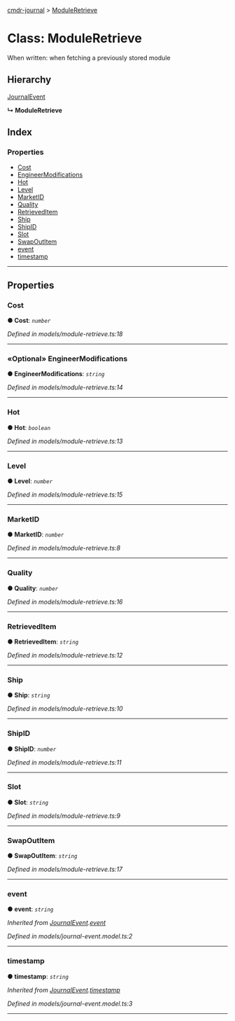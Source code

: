 [cmdr-journal](../README.md) > [ModuleRetrieve](../classes/moduleretrieve.md)



# Class: ModuleRetrieve


When written: when fetching a previously stored module

## Hierarchy


 [JournalEvent](journalevent.md)

**↳ ModuleRetrieve**







## Index

### Properties

* [Cost](moduleretrieve.md#cost)
* [EngineerModifications](moduleretrieve.md#engineermodifications)
* [Hot](moduleretrieve.md#hot)
* [Level](moduleretrieve.md#level)
* [MarketID](moduleretrieve.md#marketid)
* [Quality](moduleretrieve.md#quality)
* [RetrievedItem](moduleretrieve.md#retrieveditem)
* [Ship](moduleretrieve.md#ship)
* [ShipID](moduleretrieve.md#shipid)
* [Slot](moduleretrieve.md#slot)
* [SwapOutItem](moduleretrieve.md#swapoutitem)
* [event](moduleretrieve.md#event)
* [timestamp](moduleretrieve.md#timestamp)



---
## Properties
<a id="cost"></a>

###  Cost

**●  Cost**:  *`number`* 

*Defined in models/module-retrieve.ts:18*





___

<a id="engineermodifications"></a>

### «Optional» EngineerModifications

**●  EngineerModifications**:  *`string`* 

*Defined in models/module-retrieve.ts:14*





___

<a id="hot"></a>

###  Hot

**●  Hot**:  *`boolean`* 

*Defined in models/module-retrieve.ts:13*





___

<a id="level"></a>

###  Level

**●  Level**:  *`number`* 

*Defined in models/module-retrieve.ts:15*





___

<a id="marketid"></a>

###  MarketID

**●  MarketID**:  *`number`* 

*Defined in models/module-retrieve.ts:8*





___

<a id="quality"></a>

###  Quality

**●  Quality**:  *`number`* 

*Defined in models/module-retrieve.ts:16*





___

<a id="retrieveditem"></a>

###  RetrievedItem

**●  RetrievedItem**:  *`string`* 

*Defined in models/module-retrieve.ts:12*





___

<a id="ship"></a>

###  Ship

**●  Ship**:  *`string`* 

*Defined in models/module-retrieve.ts:10*





___

<a id="shipid"></a>

###  ShipID

**●  ShipID**:  *`number`* 

*Defined in models/module-retrieve.ts:11*





___

<a id="slot"></a>

###  Slot

**●  Slot**:  *`string`* 

*Defined in models/module-retrieve.ts:9*





___

<a id="swapoutitem"></a>

###  SwapOutItem

**●  SwapOutItem**:  *`string`* 

*Defined in models/module-retrieve.ts:17*





___

<a id="event"></a>

###  event

**●  event**:  *`string`* 

*Inherited from [JournalEvent](journalevent.md).[event](journalevent.md#event)*

*Defined in models/journal-event.model.ts:2*





___

<a id="timestamp"></a>

###  timestamp

**●  timestamp**:  *`string`* 

*Inherited from [JournalEvent](journalevent.md).[timestamp](journalevent.md#timestamp)*

*Defined in models/journal-event.model.ts:3*





___


